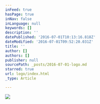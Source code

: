 ```yaml
---
inFeed: true
hasPage: true
inNav: false
inLanguage: null
keywords: []
description: ''
datePublished: '2016-07-01T10:13:16.818Z'
dateModified: '2016-07-01T09:52:20.031Z'
title: ''
author: []
authors: []
publisher: null
sourcePath: _posts/2016-07-01-logo.md
starred: true
url: logo/index.html
_type: Article

---
```

![](https://the-grid-user-content.s3-us-west-2.amazonaws.com/7a2ca411-e704-4abd-bfd8-d2a3d64e886a.png)